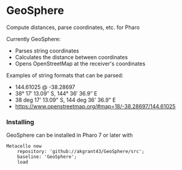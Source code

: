 # GeoSphere
Compute distances, parse coordinates, etc. for Pharo

Currently GeoSphere:

- Parses string coordinates
- Calculates the distance between coordinates
- Opens OpenStreetMap at the receiver's coordinates

Examples of string formats that can be parsed:

* 144.61025 @ -38.28697
* 38° 17′ 13.09″ S, 144° 36′ 36.9″ E
* 38 deg 17' 13.09" S, 144 deg 36' 36.9" E
* https://www.openstreetmap.org/#map=18/-38.28697/144.61025


### Installing

GeoSphere can be installed in Pharo 7 or later with

```smalltalk
Metacello new
	repository: 'github://akgrant43/GeoSphere/src';
	baseline: 'GeoSphere';
	load
```
